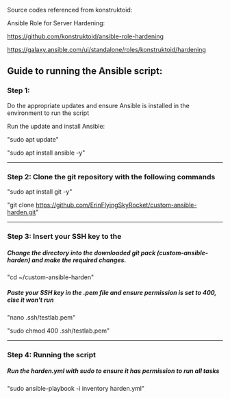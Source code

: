 Source codes referenced from konstruktoid: 

Ansible Role for Server Hardening:

https://github.com/konstruktoid/ansible-role-hardening

https://galaxy.ansible.com/ui/standalone/roles/konstruktoid/hardening


## Guide to running the Ansible script:

### Step 1: 

Do the appropriate updates and ensure Ansible is installed in the environment to run the script

Run the update and install Ansible:

"sudo apt update"

"sudo apt install ansible -y"

__________________________________________

### Step 2: Clone the git repository with the following commands

"sudo apt install git -y"

"git clone https://github.com/ErinFlyingSkyRocket/custom-ansible-harden.git"

__________________________________________

### Step 3: Insert your SSH key to the
##### Change the directory into the downloaded git pack (custom-ansible-harden) and make the required changes.

"cd ~/custom-ansible-harden"

##### Paste your SSH key in the .pem file and ensure permission is set to 400, else it won't run

"nano .ssh/testlab.pem"

"sudo chmod 400 .ssh/testlab.pem"

__________________________________________

### Step 4: Running the script
##### Run the harden.yml with sudo to ensure it has permission to run all tasks
"sudo ansible-playbook -i inventory harden.yml"

